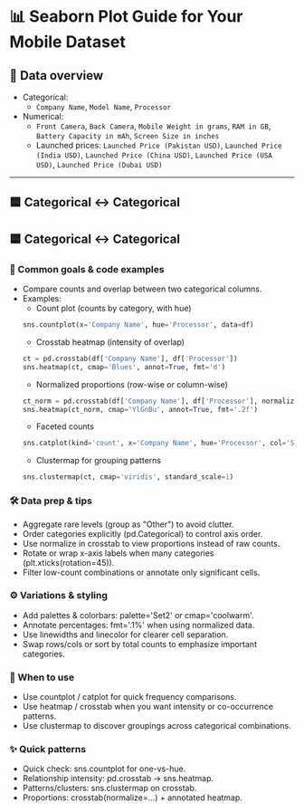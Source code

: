 # 📊 Seaborn Plot Guide for Your Mobile Dataset

## 🧩 Data overview
- Categorical:
    - `Company Name`, `Model Name`, `Processor`
- Numerical:
    - `Front Camera`, `Back Camera`, `Mobile Weight in grams`, `RAM in GB`, `Battery Capacity in mAh`, `Screen Size in inches`
    - Launched prices: `Launched Price (Pakistan USD)`, `Launched Price (India USD)`, `Launched Price (China USD)`, `Launched Price (USA USD)`, `Launched Price (Dubai USD)`

---

## 🟦 Categorical ↔ Categorical
## 🟦 Categorical ↔ Categorical

### 🧪 Common goals & code examples
- Compare counts and overlap between two categorical columns.
- Examples:
    - Count plot (counts by category, with hue)
    ```python
    sns.countplot(x='Company Name', hue='Processor', data=df)
    ```
    - Crosstab heatmap (intensity of overlap)
    ```python
    ct = pd.crosstab(df['Company Name'], df['Processor'])
    sns.heatmap(ct, cmap='Blues', annot=True, fmt='d')
    ```
    - Normalized proportions (row-wise or column-wise)
    ```python
    ct_norm = pd.crosstab(df['Company Name'], df['Processor'], normalize='index')
    sns.heatmap(ct_norm, cmap='YlGnBu', annot=True, fmt='.2f')
    ```
    - Faceted counts
    ```python
    sns.catplot(kind='count', x='Company Name', hue='Processor', col='SomeOtherCategory', data=df)
    ```
    - Clustermap for grouping patterns
    ```python
    sns.clustermap(ct, cmap='viridis', standard_scale=1)
    ```

### 🛠️ Data prep & tips
- Aggregate rare levels (group as "Other") to avoid clutter.
- Order categories explicitly (pd.Categorical) to control axis order.
- Use normalize in crosstab to view proportions instead of raw counts.
- Rotate or wrap x-axis labels when many categories (plt.xticks(rotation=45)).
- Filter low-count combinations or annotate only significant cells.

### ⚙️ Variations & styling
- Add palettes & colorbars: palette='Set2' or cmap='coolwarm'.
- Annotate percentages: fmt='.1%' when using normalized data.
- Use linewidths and linecolor for clearer cell separation.
- Swap rows/cols or sort by total counts to emphasize important categories.

### 🎯 When to use
- Use countplot / catplot for quick frequency comparisons.
- Use heatmap / crosstab when you want intensity or co-occurrence patterns.
- Use clustermap to discover groupings across categorical combinations.

### ✨ Quick patterns
- Quick check: sns.countplot for one-vs-hue.
- Relationship intensity: pd.crosstab -> sns.heatmap.
- Patterns/clusters: sns.clustermap on crosstab.
- Proportions: crosstab(normalize=...) + annotated heatmap.

